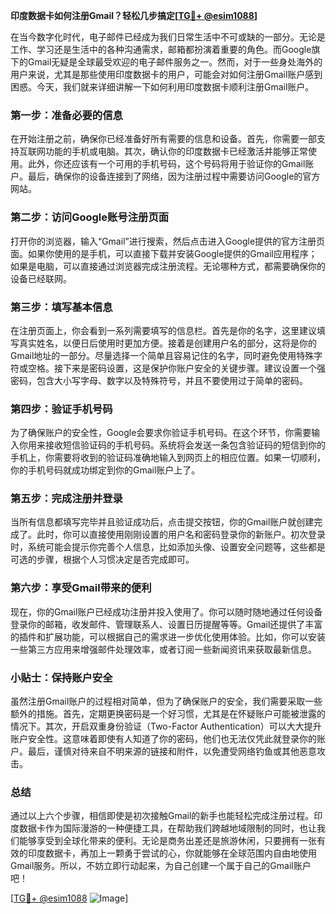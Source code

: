 **印度数据卡如何注册Gmail？轻松几步搞定[[TG💪+ @esim1088](https://t.me/s/esim1088)]**

在当今数字化时代，电子邮件已经成为我们日常生活中不可或缺的一部分。无论是工作、学习还是生活中的各种沟通需求，邮箱都扮演着重要的角色。而Google旗下的Gmail无疑是全球最受欢迎的电子邮件服务之一。然而，对于一些身处海外的用户来说，尤其是那些使用印度数据卡的用户，可能会对如何注册Gmail账户感到困惑。今天，我们就来详细讲解一下如何利用印度数据卡顺利注册Gmail账户。

### **第一步：准备必要的信息**

在开始注册之前，确保你已经准备好所有需要的信息和设备。首先，你需要一部支持互联网功能的手机或电脑。其次，确认你的印度数据卡已经激活并能够正常使用。此外，你还应该有一个可用的手机号码，这个号码将用于验证你的Gmail账户。最后，确保你的设备连接到了网络，因为注册过程中需要访问Google的官方网站。

### **第二步：访问Google账号注册页面**

打开你的浏览器，输入“Gmail”进行搜索，然后点击进入Google提供的官方注册页面。如果你使用的是手机，可以直接下载并安装Google提供的Gmail应用程序；如果是电脑，可以直接通过浏览器完成注册流程。无论哪种方式，都需要确保你的设备已经联网。

### **第三步：填写基本信息**

在注册页面上，你会看到一系列需要填写的信息栏。首先是你的名字，这里建议填写真实姓名，以便日后使用时更加方便。接着是创建用户名的部分，这将是你的Gmail地址的一部分。尽量选择一个简单且容易记住的名字，同时避免使用特殊字符或空格。接下来是密码设置，这是保护你账户安全的关键步骤。建议设置一个强密码，包含大小写字母、数字以及特殊符号，并且不要使用过于简单的密码。

### **第四步：验证手机号码**

为了确保账户的安全性，Google会要求你验证手机号码。在这个环节，你需要输入你用来接收短信验证码的手机号码。系统将会发送一条包含验证码的短信到你的手机上，你需要将收到的验证码准确地输入到网页上的相应位置。如果一切顺利，你的手机号码就成功绑定到你的Gmail账户上了。

### **第五步：完成注册并登录**

当所有信息都填写完毕并且验证成功后，点击提交按钮，你的Gmail账户就创建完成了。此时，你可以直接使用刚刚设置的用户名和密码登录你的新账户。初次登录时，系统可能会提示你完善个人信息，比如添加头像、设置安全问题等，这些都是可选的步骤，根据个人习惯决定是否完成即可。

### **第六步：享受Gmail带来的便利**

现在，你的Gmail账户已经成功注册并投入使用了。你可以随时随地通过任何设备登录你的邮箱，收发邮件、管理联系人、设置日历提醒等等。Gmail还提供了丰富的插件和扩展功能，可以根据自己的需求进一步优化使用体验。比如，你可以安装一些第三方应用来增强邮件处理效率，或者订阅一些新闻资讯来获取最新信息。

### **小贴士：保持账户安全**

虽然注册Gmail账户的过程相对简单，但为了确保账户的安全，我们需要采取一些额外的措施。首先，定期更换密码是一个好习惯，尤其是在怀疑账户可能被泄露的情况下。其次，开启双重身份验证（Two-Factor Authentication）可以大大提升账户安全性。这意味着即使有人知道了你的密码，他们也无法仅凭此就登录你的账户。最后，谨慎对待来自不明来源的链接和附件，以免遭受网络钓鱼或其他恶意攻击。

### **总结**

通过以上六个步骤，相信即使是初次接触Gmail的新手也能轻松完成注册过程。印度数据卡作为国际漫游的一种便捷工具，在帮助我们跨越地域限制的同时，也让我们能够享受到全球化带来的便利。无论是商务出差还是旅游休闲，只要拥有一张有效的印度数据卡，再加上一颗勇于尝试的心，你就能够在全球范围内自由地使用Gmail服务。所以，不妨立即行动起来，为自己创建一个属于自己的Gmail账户吧！

[[TG💪+ @esim1088](https://t.me/s/esim1088) ![Image](https://i.postimg.cc/4NQfJmqS/Snipaste-2025-05-13-00-14-12.png)]